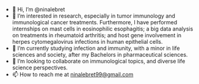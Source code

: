 - 👋 Hi, I’m @ninalebret
- 👀 I’m interested in research, especially in tumor immunology and immunological cancer treatments. Furthermore, I have performed internships on mast cells in eosinophilic esophagitis; a big data analysis on treatments in rheumatoid arthritis; and host gene involvement in herpes cytomegalovirus infections in human epithelial cells. 
- 🌱 I’m currently studying infection and immunity, with a minor in life sciences and society, after my Bachelors in pharmaceutical sciences.
- 💞️ I’m looking to collaborate on immunological topics, and diverse life science perspectives.
- 📫 How to reach me at ninalebret99@gmail.com

<!---
ninalebret/ninalebret is a ✨ special ✨ repository because its `README.md` (this file) appears on your GitHub profile.
You can click the Preview link to take a look at your changes.
--->
